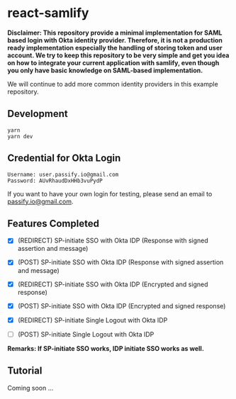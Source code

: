 # react-samlify

**Disclaimer: This repository provide a minimal implementation for SAML based login with Okta identity provider. Therefore, it is not a production ready implementation especially the handling of storing token and user account. We try to keep this repository to be very simple and get you idea on how to integrate your current application with samlify, even though you only have basic knowledge on SAML-based implementation.**

We will continue to add more common identity providers in this example repository.

## Development

```console
yarn
yarn dev
```

## Credential for Okta Login

```
Username: user.passify.io@gmail.com
Password: AUvRhaudDxHHb3vuPydP
```

If you want to have your own login for testing, please send an email to passify.io@gmail.com.

## Features Completed

- [x] (REDIRECT) SP-initiate SSO with Okta IDP (Response with signed assertion and message)
- [x] (POST) SP-initiate SSO with Okta IDP (Response with signed assertion and message)
- [x] (REDIRECT) SP-initiate SSO with Okta IDP (Encrypted and signed response)
- [x] (POST) SP-initiate SSO with Okta IDP (Encrypted and signed response)

- [x] (REDIRECT) SP-initiate Single Logout with Okta IDP
- [ ] (POST) SP-initiate Single Logout with Okta IDP

**Remarks: If SP-initiate SSO works, IDP initiate SSO works as well.**

## Tutorial

Coming soon ...
